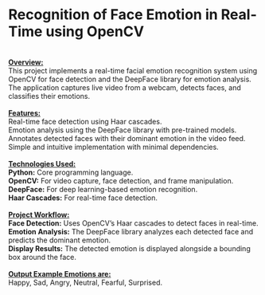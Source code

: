 # Recognition of Face Emotion in Real-Time using OpenCV 
<br>
<b><u>Overview:</u></b> <br>
This project implements a real-time facial emotion recognition system using OpenCV for face detection and the DeepFace library for emotion analysis. The application captures live video from a webcam, detects faces, and classifies their emotions.
<br><br>
<b><u>Features:</u></b><br>
Real-time face detection using Haar cascades.<br>
Emotion analysis using the DeepFace library with pre-trained models.<br>
Annotates detected faces with their dominant emotion in the video feed.<br>
Simple and intuitive implementation with minimal dependencies.<br> <br>
<b><u>Technologies Used:</u></b> <br>
<b>Python:</b> Core programming language. <br>
<b>OpenCV:</b> For video capture, face detection, and frame manipulation. <br>
<b>DeepFace:</b> For deep learning-based emotion recognition. <br>
<b>Haar Cascades:</b> For real-time face detection. <br><br>
<b><u>Project Workflow:</u></b><br>
<b>Face Detection:</b>
Uses OpenCV’s Haar cascades to detect faces in real-time.<br>
<b>Emotion Analysis:</b>
The DeepFace library analyzes each detected face and predicts the dominant emotion.<br>
<b>Display Results:</b>
The detected emotion is displayed alongside a bounding box around the face.<br><br>
<b><u>Output Example Emotions are:</u></b><br>
Happy,
 Sad,
 Angry,
 Neutral,
 Fearful,
 Surprised.
